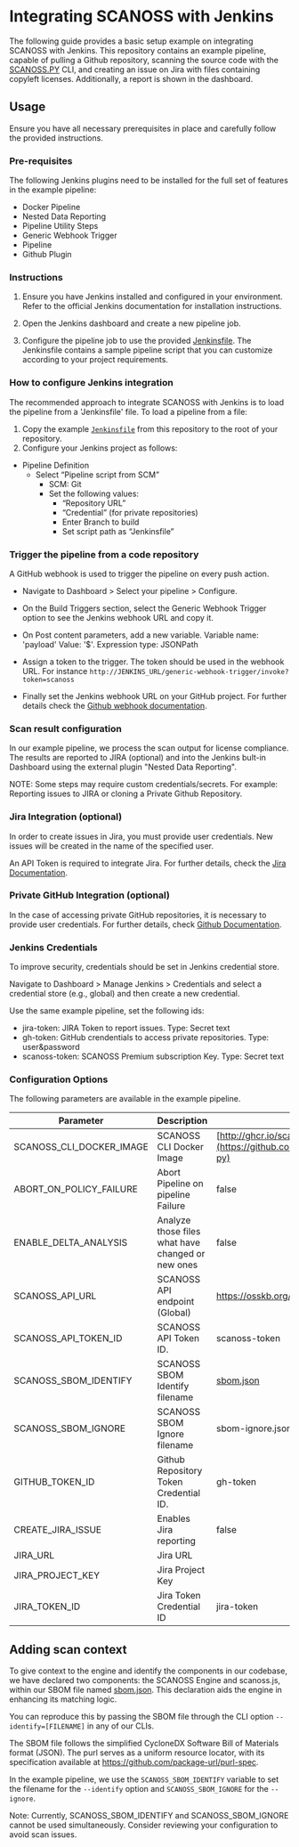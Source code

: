 
# Integrating SCANOSS with Jenkins

The following guide provides a basic setup example on integrating SCANOSS with Jenkins. This repository contains an example pipeline, capable of pulling a Github repository, scanning the source code with the [SCANOSS.PY](https://github.com/scanoss/scanoss.py) CLI, and creating an issue on Jira with files containing copyleft licenses. Additionally, a report is shown in the dashboard.

## Usage

Ensure you have all necessary prerequisites in place and carefully follow the provided instructions.

### Pre-requisites

The following Jenkins plugins need to be installed for the full set of features in the example pipeline:

- Docker Pipeline
- Nested Data Reporting
- Pipeline Utility Steps
- Generic Webhook Trigger
- Pipeline
- Github Plugin


### Instructions
1. Ensure you have Jenkins installed and configured in your environment. Refer to the official Jenkins documentation for installation instructions.

2. Open the Jenkins dashboard and create a new pipeline job.

3. Configure the pipeline job to use the provided [Jenkinsfile](Jenkinsfile). The Jenkinsfile contains a sample pipeline script that you can customize according to your project requirements.

### How to configure Jenkins integration

The recommended approach to integrate SCANOSS with Jenkins is to load the pipeline from a 'Jenkinsfile' file.  To load a pipeline from a file:

1. Copy the example [`Jenkinsfile`](Jenkinsfile) from this repository to the root of your repository.
2. Configure your Jenkins project as follows:

-   Pipeline Definition
    -   Select “Pipeline script from SCM”
        -   SCM: Git
        -   Set the following values:
            -   “Repository URL”
            -   “Credential” (for private repositories)
            -   Enter Branch to build
            -   Set script path as “Jenkinsfile”


### Trigger the pipeline from a code repository

A GitHub webhook is used to trigger the pipeline on every push action. 

 - Navigate to Dashboard > Select your pipeline > Configure. 
 - On the Build Triggers section, select the Generic Webhook Trigger option to see the Jenkins webhook URL and copy it. 
 - On Post content parameters, add a new variable. Variable name: 'payload' Value: '$'. Expression type: JSONPath
 - Assign a token to the trigger. The token should be used in the webhook URL. For instance `http://JENKINS_URL/generic-webhook-trigger/invoke?token=scanoss`
    
-   Finally set the Jenkins webhook URL on your GitHub project. For further details check the [Github webhook documentation](https://docs.github.com/en/webhooks/using-webhooks/creating-webhooks "https://docs.github.com/en/webhooks/using-webhooks/creating-webhooks").


### Scan result configuration

In our example pipeline, we process the scan output for license compliance. The results are reported to JIRA (optional) and into the Jenkins bult-in Dashboard using the external plugin "Nested Data Reporting".

NOTE: Some steps may require custom credentials/secrets. For example: Reporting issues to JIRA or cloning a Private Github Repository.

### Jira Integration (optional)

In order to create issues in Jira, you must provide user credentials. New issues will be created in the name of the specified user. 

An API Token is required to integrate Jira. For further details, check the [Jira Documentation](https://support.atlassian.com/atlassian-account/docs/manage-api-tokens-for-your-atlassian-account/).

### Private GitHub Integration (optional)

In the case of accessing private GitHub repositories, it is necessary to provide user credentials. For further details, check [Github Documentation](https://docs.github.com/en/authentication/keeping-your-account-and-data-secure/managing-your-personal-access-tokens).

### Jenkins Credentials

To improve security, credentials should be set in Jenkins credential store. 

Navigate to Dashboard > Manage Jenkins > Credentials and select a credential store (e.g., global) and then create a new credential.

Use the same example pipeline, set the following ids:

- jira-token: JIRA Token to report issues. Type: Secret text
- gh-token: GitHub crendentials to access private repositories. Type: user&password
- scanoss-token: SCANOSS Premium subscription Key. Type: Secret text

### Configuration Options

The following parameters are available in the example pipeline.

| Parameter                | Description                              | Default  | Type    |
|--------------------------|------------------------------------------|----------|---------|
| SCANOSS_CLI_DOCKER_IMAGE | SCANOSS CLI Docker Image                 | [http://ghcr.io/scanoss/scanoss-py:latest](https://github.com/scanoss/scanoss.py/pkgs/container/scanoss-py)   | Pipeline |
| ABORT_ON_POLICY_FAILURE  | Abort Pipeline on pipeline Failure       | false    | Pipeline |
| ENABLE_DELTA_ANALYSIS    | Analyze those files what have changed or new ones | false    | Pipeline |
| SCANOSS_API_URL          | SCANOSS API endpoint (Global)            | https://osskb.org/api/scan/direct | Global |
| SCANOSS_API_TOKEN_ID     | SCANOSS API Token ID.                    | scanoss-token | Pipeline |
| SCANOSS_SBOM_IDENTIFY    | SCANOSS SBOM Identify filename           | [sbom.json](sbom.json) | Pipeline |
| SCANOSS_SBOM_IGNORE      | SCANOSS SBOM Ignore filename             | sbom-ignore.json | Pipeline |
| GITHUB_TOKEN_ID          | Github Repository Token Credential ID.   | gh-token  | Pipeline |
| CREATE_JIRA_ISSUE        | Enables Jira reporting                   | false    | Pipeline |
| JIRA_URL                 | Jira URL                                 |          | Pipeline |
| JIRA_PROJECT_KEY         | Jira Project Key                         |          | Pipeline |
| JIRA_TOKEN_ID            | Jira Token Credential ID                 |  jira-token  | Pipeline |

## Adding scan context

To give context to the engine and identify the components in our codebase, we have declared two components: the SCANOSS Engine and scanoss.js, within our SBOM file named [sbom.json](sbom.json). This declaration aids the engine in enhancing its matching logic.

You can reproduce this by passing the SBOM file through the CLI option `--identify=[FILENAME]` in any of our CLIs.

The SBOM file follows the simplified CycloneDX Software Bill of Materials format (JSON). The purl serves as a uniform resource locator, with its specification available at https://github.com/package-url/purl-spec.

In the example pipeline, we use the `SCANOSS_SBOM_IDENTIFY` variable to set the filename for the `--identify` option and `SCANOSS_SBOM_IGNORE` for the `--ignore`.

Note: Currently, SCANOSS_SBOM_IDENTIFY and SCANOSS_SBOM_IGNORE cannot be used simultaneously. Consider reviewing your configuration to avoid scan issues.

